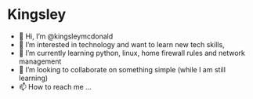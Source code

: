 # Kingsley

- 👋 Hi, I’m @kingsleymcdonald
- 👀 I’m interested in technology and want to learn new tech skills, 
- 🌱 I’m currently learning python, linux, home firewall rules and network management
- 💞️ I’m looking to collaborate on something simple (while I am still learning)
- 📫 How to reach me ...

<!---
kingsleymcdonald/kingsleymcdonald is a ✨ special ✨ repository because its `README.md` (this file) appears on your GitHub profile.
You can click the Preview link to take a look at your changes.
--->
